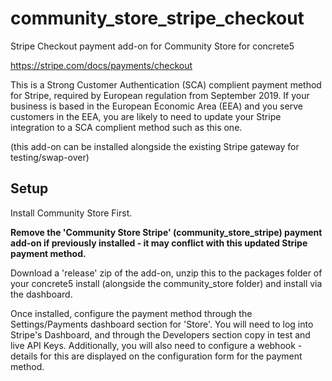 # community_store_stripe_checkout
Stripe Checkout payment add-on for Community Store for concrete5

https://stripe.com/docs/payments/checkout

This is a Strong Customer Authentication (SCA) complient payment method for Stripe, required by European regulation from September 2019.
If your business is based in the European Economic Area (EEA) and you serve customers in the EEA, you are likely to need to update your Stripe integration to a SCA complient method such as this one.

(this add-on can be installed alongside the existing Stripe gateway for testing/swap-over)

## Setup
Install Community Store First.

**Remove the 'Community Store Stripe' (community_store_stripe) payment add-on if previously installed - it may conflict with this updated Stripe payment method.**

Download a 'release' zip of the add-on, unzip this to the packages folder of your concrete5 install (alongside the community_store folder) and install via the dashboard.

Once installed, configure the payment method through the Settings/Payments dashboard section for 'Store'. 
You will need to log into Stripe's Dashboard, and through the Developers section copy in test and live API Keys.
Additionally, you will also need to configure a webhook - details for this are displayed on the configuration form for the payment method.

